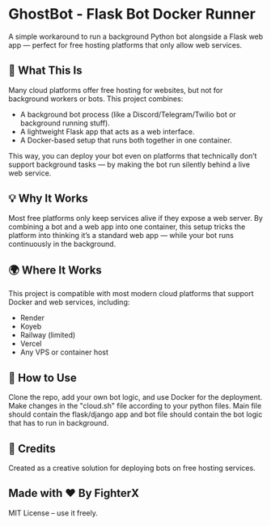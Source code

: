 # GhostBot - Flask Bot Docker Runner

A simple workaround to run a background Python bot alongside a Flask web app — perfect for free hosting platforms that only allow web services.

## 🌟 What This Is

Many cloud platforms offer free hosting for websites, but not for background workers or bots. This project combines:

- A background bot process (like a Discord/Telegram/Twilio bot or background running stuff).
- A lightweight Flask app that acts as a web interface.
- A Docker-based setup that runs both together in one container.

This way, you can deploy your bot even on platforms that technically don’t support background tasks — by making the bot run silently behind a live web service.

## 💡 Why It Works

Most free platforms only keep services alive if they expose a web server. By combining a bot and a web app into one container, this setup tricks the platform into thinking it’s a standard web app — while your bot runs continuously in the background.

## 🌍 Where It Works

This project is compatible with most modern cloud platforms that support Docker and web services, including:

- Render
- Koyeb
- Railway (limited)
- Vercel
- Any VPS or container host

## 🔗 How to Use

Clone the repo, add your own bot logic, and use Docker for the deployment.
Make changes in the "cloud.sh" file according to your python files.
Main file should contain the flask/django app and bot file should contain the bot logic that has to run in background.

## 🧠 Credits

Created as a creative solution for deploying bots on free hosting services.

## Made with ♥ By FighterX

MIT License – use it freely.
